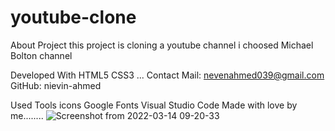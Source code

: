 # youtube-clone

About Project
this project is cloning a youtube channel
i choosed Michael Bolton channel

Developed With
HTML5
CSS3
...
Contact
Mail: nevenahmed039@gmail.com
GitHub: nievin-ahmed

Used Tools
icons
Google Fonts
Visual Studio Code
Made with love by me........
![Screenshot from 2022-03-14 09-20-33](https://user-images.githubusercontent.com/96244525/158132501-3aa20d1c-0315-4aa8-b544-e156203d2df0.png)
